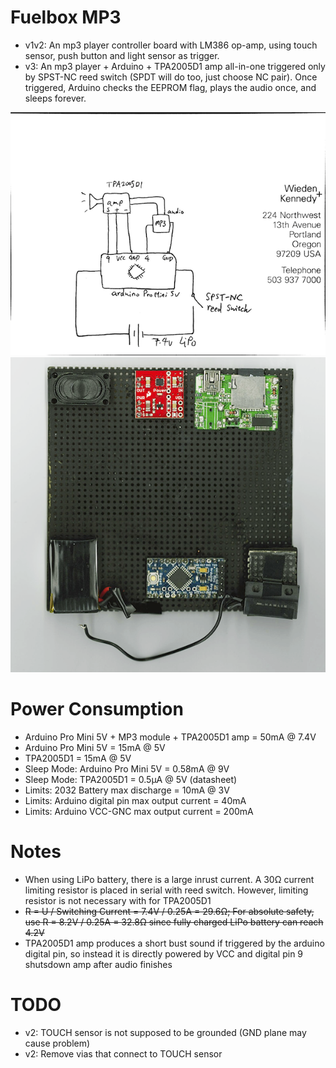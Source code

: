 Fuelbox MP3
===========
* v1v2: An mp3 player controller board with LM386 op-amp, using touch sensor, push button and light sensor as trigger.
* v3: An mp3 player + Arduino + TPA2005D1 amp all-in-one triggered only by SPST-NC reed switch (SPDT will do too, just choose NC pair). Once triggered, Arduino checks the EEPROM flag, plays the audio once, and sleeps forever.

![circuit](https://github.com/hezhao/fuelbox-mp3/raw/master/v3/circuit.png)
![prototype](https://github.com/hezhao/fuelbox-mp3/raw/master/v3/prototype.png)

Power Consumption
=================
* Arduino Pro Mini 5V + MP3 module + TPA2005D1 amp = 50mA @ 7.4V
* Arduino Pro Mini 5V = 15mA @ 5V
* TPA2005D1 = 15mA @ 5V
* Sleep Mode: Arduino Pro Mini 5V = 0.58mA @ 9V
* Sleep Mode: TPA2005D1 = 0.5µA @ 5V (datasheet)
* Limits: 2032 Battery max discharge = 10mA @ 3V
* Limits: Arduino digital pin max output current = 40mA
* Limits: Arduino VCC-GNC max output current = 200mA

Notes
=====
* When using LiPo battery, there is a large inrust current. A 30Ω current limiting resistor is placed in serial with reed switch. However, limiting resistor is not necessary with for TPA2005D1
* <del> R = U / Switching Current = 7.4V / 0.25A = 29.6Ω; For absolute safety, use R = 8.2V / 0.25A = 32.8Ω since fully charged LiPo battery can reach 4.2V </del>
* TPA2005D1 amp produces a short bust sound if triggered by the arduino digital pin, so instead it is directly powered by VCC and digital pin 9 shutsdown amp after audio finishes

TODO
====
* v2: TOUCH sensor is not supposed to be grounded (GND plane may cause problem)
* v2: Remove vias that connect to TOUCH sensor
